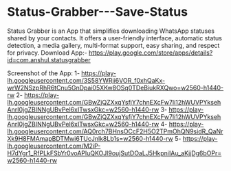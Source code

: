 # Status-Grabber---Save-Status
Status Grabber is an App that simplifies downloading WhatsApp statuses shared by your contacts. It offers a user-friendly interface, automatic status detection, a media gallery, multi-format support, easy sharing, and respect for privacy. Download App:- https://play.google.com/store/apps/details?id=com.anshul.statusgrabber 

Screenshot of the App:
1- https://play-lh.googleusercontent.com/3S58YWRji6VOR_f0xhQaKx-wrW2NSzpRhR6tCnu5GnDpai05XKw8OSq0TDeBiukRXQwo=w2560-h1440-rw
2- https://play-lh.googleusercontent.com/GBwZjQZXxqYsfjY7chnEXcFw7li12hWUVPYksehAnrI0jgZBINNgUBvPel6xITwsxGkc=w2560-h1440-rw
3- https://play-lh.googleusercontent.com/GBwZjQZXxqYsfjY7chnEXcFw7li12hWUVPYksehAnrI0jgZBINNgUBvPel6xITwsxGkc=w2560-h1440-rw
4- https://play-lh.googleusercontent.com/AQ0rch7BHnsOCcF2H5O2TPmOhQN9sidR_QaNrXk9H8FMAmapBDTMwi6TUcJnlk8Lb1s=w2560-h1440-rw
5- https://play-lh.googleusercontent.com/M2iP-H7dYgr1_RfPLkFSbYr0voAPluQKOJl9oujSutDOaLJ5HkpniIAu_aKjjDg6bOPr=w2560-h1440-rw
